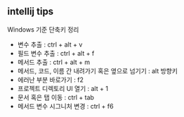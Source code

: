 ## intellij tips

Windows 기준 단축키 정리

- 변수 추출 : ctrl + alt + v
- 필드 변수 추출 : ctrl + alt + f
- 메서드 추출 : ctrl + alt + m
- 메서드, 코드, 이름 간 내려가기 혹은 옆으로 넘기기 : alt 방향키
- 에러난 부분 바로가기 : f2
- 프로젝트 디렉토리 UI 열기 : alt + 1
- 문서 혹은 탭 이동 : ctrl + tab
- 메서드 변수 시그니처 변경 : ctrl + f6
